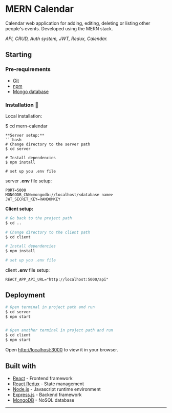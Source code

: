 # MERN Calendar

Calendar web application for adding, editing, deleting or listing other people's events. Developed using the MERN stack.

*API, CRUD, Auth system, JWT, Redux, Calendar.*

## Starting 
  
### Pre-requirements

* [Git](https://git-scm.com/)
* [npm](https://www.npmjs.com/)
* [Mongo database](https://www.mongodb.com/)

### Installation 🔧

Local installation:

$ cd mern-calendar
```
**Server setup:**
```bash
# Change directory to the server path
$ cd server

# Install dependencies
$ npm install

# set up you .env file
```

server **.env** file setup:

```shell
PORT=5000
MONGODB_CNN=mongodb://localhost/<database name>
JWT_SECRET_KEY=RANDOMKEY
```

**Client setup:**
```bash
# Go back to the project path
$ cd ..

# Change directory to the client path
$ cd client

# Install dependencies
$ npm install

# set up you .env file
```

client **.env** file setup:

```shell
REACT_APP_API_URL="http://localhost:5000/api"
```

## Deployment 

```bash
# Open terminal in project path and run
$ cd server
$ npm start


# Open another terminal in project path and run
$ cd client
$ npm start
```
Open [http://localhost:3000](http://localhost:3000) to view it in your browser.

## Built with 

* [React](https://es.reactjs.org/) - Frontend framework
* [React Redux](https://react-redux.js.org/) - State management
* [Node.js](https://nodejs.org/) - Javascript runtime environment
* [Express.js](https://expressjs.com/) - Backend framework
* [MongoDB](https://www.mongodb.com/) - NoSQL database

---
